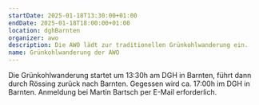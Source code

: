 ```yaml
---
startDate: 2025-01-18T13:30:00+01:00
endDate: 2025-01-18T18:00:00+01:00
location: dghBarnten
organizer: awo
description: Die AWO lädt zur traditionellen Grünkohlwanderung ein.
name: Grünkohlwanderung der AWO
---
```


Die Grünkohlwanderung startet um 13:30h am DGH in Barnten, führt dann durch
Rössing zurück nach Barnten. Gegessen wird ca. 17:00h im DGH in Barnten.
Anmeldung bei Martin Bartsch per E-Mail erforderlich.
